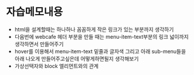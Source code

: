 # 자습메모내용
* html을 설계할때는 하나하나 꼼꼼하게 작은 링크가 있는 부분까지 생각하기
* 다음번에 webcafe 헤더 부분을 만들 때는 menu-item-text부분의 링크 넓이까지 생각하면서 만들어주기 
* hover를 이용해서 menu-item-text 밑줄과 글자색 그리고 아래 sub-menu들을 아래 나오게 만들어주고싶은데 어떻게하면될지 생각해보기
* 가상선택자와 block 엘리먼트와의 관계 